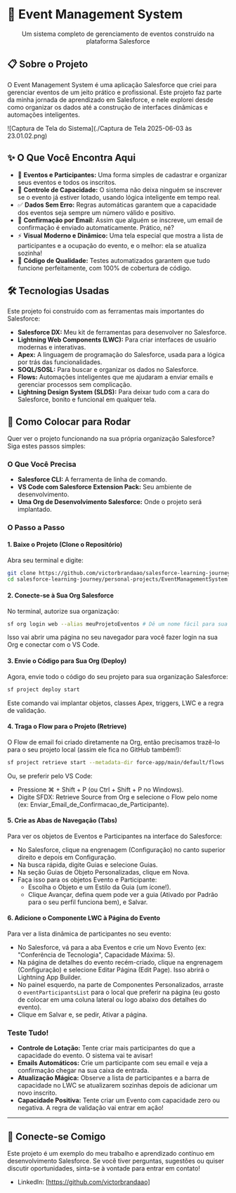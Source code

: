 # 🎉 Event Management System

<div align="center">

Um sistema completo de gerenciamento de eventos construído na plataforma Salesforce

</div>

## 📋 Sobre o Projeto
O Event Management System é uma aplicação Salesforce que criei para gerenciar eventos de um jeito prático e profissional. Este projeto faz parte da minha jornada de aprendizado em Salesforce, e nele explorei desde como organizar os dados até a construção de interfaces dinâmicas e automações inteligentes.

![Captura de Tela do Sistema](./Captura de Tela 2025-06-03 às 23.01.02.png)

## ✨ O Que Você Encontra Aqui
- 📅 **Eventos e Participantes:** Uma forma simples de cadastrar e organizar seus eventos e todos os inscritos.
- 🚦 **Controle de Capacidade:** O sistema não deixa ninguém se inscrever se o evento já estiver lotado, usando lógica inteligente em tempo real.
- ✅ **Dados Sem Erro:** Regras automáticas garantem que a capacidade dos eventos seja sempre um número válido e positivo.
- 📧 **Confirmação por Email:** Assim que alguém se inscreve, um email de confirmação é enviado automaticamente. Prático, né?
- ⚡ **Visual Moderno e Dinâmico:** Uma tela especial que mostra a lista de participantes e a ocupação do evento, e o melhor: ela se atualiza sozinha!
- 🧪 **Código de Qualidade:** Testes automatizados garantem que tudo funcione perfeitamente, com 100% de cobertura de código.

## 🛠️ Tecnologias Usadas
Este projeto foi construído com as ferramentas mais importantes do Salesforce:

- **Salesforce DX:** Meu kit de ferramentas para desenvolver no Salesforce.
- **Lightning Web Components (LWC):** Para criar interfaces de usuário modernas e interativas.
- **Apex:** A linguagem de programação do Salesforce, usada para a lógica por trás das funcionalidades.
- **SOQL/SOSL:** Para buscar e organizar os dados no Salesforce.
- **Flows:** Automações inteligentes que me ajudaram a enviar emails e gerenciar processos sem complicação.
- **Lightning Design System (SLDS):** Para deixar tudo com a cara do Salesforce, bonito e funcional em qualquer tela.

## 🚀 Como Colocar para Rodar
Quer ver o projeto funcionando na sua própria organização Salesforce? Siga estes passos simples:

### O Que Você Precisa
- **Salesforce CLI:** A ferramenta de linha de comando.
- **VS Code com Salesforce Extension Pack:** Seu ambiente de desenvolvimento.
- **Uma Org de Desenvolvimento Salesforce:** Onde o projeto será implantado.

### O Passo a Passo

#### 1. Baixe o Projeto (Clone o Repositório)
Abra seu terminal e digite:
```bash
git clone https://github.com/victorbrandaao/salesforce-learning-journey.git
cd salesforce-learning-journey/personal-projects/EventManagementSystem
```

#### 2. Conecte-se à Sua Org Salesforce
No terminal, autorize sua organização:
```bash
sf org login web --alias meuProjetoEventos # Dê um nome fácil para sua org aqui
```
Isso vai abrir uma página no seu navegador para você fazer login na sua Org e conectar com o VS Code.

#### 3. Envie o Código para Sua Org (Deploy)
Agora, envie todo o código do seu projeto para sua organização Salesforce:
```bash
sf project deploy start
```
Este comando vai implantar objetos, classes Apex, triggers, LWC e a regra de validação.

#### 4. Traga o Flow para o Projeto (Retrieve)
O Flow de email foi criado diretamente na Org, então precisamos trazê-lo para o seu projeto local (assim ele fica no GitHub também!):
```bash
sf project retrieve start --metadata-dir force-app/main/default/flows
```
Ou, se preferir pelo VS Code:
- Pressione ⌘ + Shift + P (ou Ctrl + Shift + P no Windows).
- Digite SFDX: Retrieve Source from Org e selecione o Flow pelo nome (ex: Enviar_Email_de_Confirmacao_de_Participante).

#### 5. Crie as Abas de Navegação (Tabs)
Para ver os objetos de Eventos e Participantes na interface do Salesforce:
- No Salesforce, clique na engrenagem (Configuração) no canto superior direito e depois em Configuração.
- Na busca rápida, digite Guias e selecione Guias.
- Na seção Guias de Objeto Personalizadas, clique em Nova.
- Faça isso para os objetos Evento e Participante:
  - Escolha o Objeto e um Estilo da Guia (um ícone!).
  - Clique Avançar, defina quem pode ver a guia (Ativado por Padrão para o seu perfil funciona bem), e Salvar.

#### 6. Adicione o Componente LWC à Página do Evento
Para ver a lista dinâmica de participantes no seu evento:
- No Salesforce, vá para a aba Eventos e crie um Novo Evento (ex: "Conferência de Tecnologia", Capacidade Máxima: 5).
- Na página de detalhes do evento recém-criado, clique na engrenagem (Configuração) e selecione Editar Página (Edit Page). Isso abrirá o Lightning App Builder.
- No painel esquerdo, na parte de Componentes Personalizados, arraste o `eventParticipantsList` para o local que preferir na página (eu gosto de colocar em uma coluna lateral ou logo abaixo dos detalhes do evento).
- Clique em Salvar e, se pedir, Ativar a página.

### Teste Tudo!
- **Controle de Lotação:** Tente criar mais participantes do que a capacidade do evento. O sistema vai te avisar!
- **Emails Automáticos:** Crie um participante com seu email e veja a confirmação chegar na sua caixa de entrada.
- **Atualização Mágica:** Observe a lista de participantes e a barra de capacidade no LWC se atualizarem sozinhas depois de adicionar um novo inscrito.
- **Capacidade Positiva:** Tente criar um Evento com capacidade zero ou negativa. A regra de validação vai entrar em ação!

---

## 🤝 Conecte-se Comigo
Este projeto é um exemplo do meu trabalho e aprendizado contínuo em desenvolvimento Salesforce. Se você tiver perguntas, sugestões ou quiser discutir oportunidades, sinta-se à vontade para entrar em contato!

- LinkedIn: [https://github.com/victorbrandaao]

